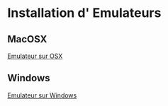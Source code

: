 # Installation d' Emulateurs

## MacOSX

[Emulateur sur OSX](EMULATOR-OSX.md)

## Windows

[Emulateur sur Windows](EMULATOR-WIN.md)




